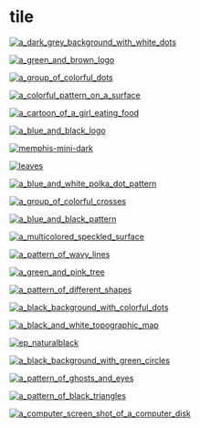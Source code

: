 # tile

<a href="a_dark_grey_background_with_white_dots.png"><img alt="a_dark_grey_background_with_white_dots" src="a_dark_grey_background_with_white_dots.png"></a>

<a href="a_green_and_brown_logo.png"><img alt="a_green_and_brown_logo" src="a_green_and_brown_logo.png"></a>

<a href="a_group_of_colorful_dots.png"><img alt="a_group_of_colorful_dots" src="a_group_of_colorful_dots.png"></a>

<a href="a_colorful_pattern_on_a_surface.png"><img alt="a_colorful_pattern_on_a_surface" src="a_colorful_pattern_on_a_surface.png"></a>

<a href="a_cartoon_of_a_girl_eating_food.png"><img alt="a_cartoon_of_a_girl_eating_food" src="a_cartoon_of_a_girl_eating_food.png"></a>

<a href="a_blue_and_black_logo.png"><img alt="a_blue_and_black_logo" src="a_blue_and_black_logo.png"></a>

<a href="memphis-mini-dark.webp"><img alt="memphis-mini-dark" src="memphis-mini-dark.webp"></a>

<a href="leaves.webp"><img alt="leaves" src="leaves.webp"></a>

<a href="a_blue_and_white_polka_dot_pattern.png"><img alt="a_blue_and_white_polka_dot_pattern" src="a_blue_and_white_polka_dot_pattern.png"></a>

<a href="a_group_of_colorful_crosses.png"><img alt="a_group_of_colorful_crosses" src="a_group_of_colorful_crosses.png"></a>

<a href="a_blue_and_black_pattern.png"><img alt="a_blue_and_black_pattern" src="a_blue_and_black_pattern.png"></a>

<a href="a_multicolored_speckled_surface.png"><img alt="a_multicolored_speckled_surface" src="a_multicolored_speckled_surface.png"></a>

<a href="a_pattern_of_wavy_lines.png"><img alt="a_pattern_of_wavy_lines" src="a_pattern_of_wavy_lines.png"></a>

<a href="a_green_and_pink_tree.png"><img alt="a_green_and_pink_tree" src="a_green_and_pink_tree.png"></a>

<a href="a_pattern_of_different_shapes.png"><img alt="a_pattern_of_different_shapes" src="a_pattern_of_different_shapes.png"></a>

<a href="a_black_background_with_colorful_dots.png"><img alt="a_black_background_with_colorful_dots" src="a_black_background_with_colorful_dots.png"></a>

<a href="a_black_and_white_topographic_map.png"><img alt="a_black_and_white_topographic_map" src="a_black_and_white_topographic_map.png"></a>

<a href="ep_naturalblack.webp"><img alt="ep_naturalblack" src="ep_naturalblack.webp"></a>

<a href="a_black_background_with_green_circles.png"><img alt="a_black_background_with_green_circles" src="a_black_background_with_green_circles.png"></a>

<a href="a_pattern_of_ghosts_and_eyes.jpg"><img alt="a_pattern_of_ghosts_and_eyes" src="a_pattern_of_ghosts_and_eyes.jpg"></a>

<a href="a_pattern_of_black_triangles.png"><img alt="a_pattern_of_black_triangles" src="a_pattern_of_black_triangles.png"></a>

<a href="a_computer_screen_shot_of_a_computer_disk.jpg"><img alt="a_computer_screen_shot_of_a_computer_disk" src="a_computer_screen_shot_of_a_computer_disk.jpg"></a>

